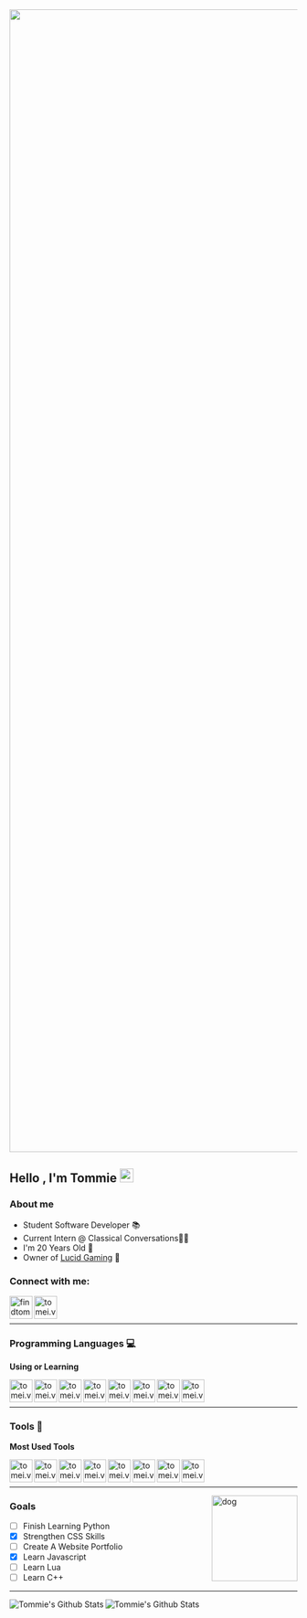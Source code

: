 <img align="center" width="2000px" src="https://cdn.discordapp.com/attachments/765280429511016519/846192162538389514/cover.png" />

## Hello , I'm Tommie <img src="https://github.com/TheDudeThatCode/TheDudeThatCode/blob/master/Assets/Earth.gif" width="24px">

### About me

- Student Software Developer 📚
- Current Intern @ Classical Conversations👨‍💻
- I'm 20 Years Old 🧓
- Owner of [Lucid Gaming](http://lucid-gaming.net) 💙

### Connect with me:

[<img align="left" alt="findtom.me" width="40px" src="https://cdn.discordapp.com/attachments/857717187799416893/902382441182937128/Firefox.png" />][website]
[<img align="left" alt="tomei.vip" width="40px" src="https://cdn.discordapp.com/attachments/857717187799416893/902383120765042719/Steam.png" />][steam]

<br />
<br />

---

### Programming Languages 💻

**Using or Learning**

[<img align="left" alt="tomei.vip" width="40px" src="https://cdn.jsdelivr.net/npm/simple-icons@v4/icons/html5.svg" />][html]
[<img align="left" alt="tomei.vip" width="40px" src="https://cdn.jsdelivr.net/npm/simple-icons@v4/icons/css3.svg" />][css]
[<img align="left" alt="tomei.vip" width="40px" src="https://cdn.jsdelivr.net/npm/simple-icons@v4/icons/mysql.svg" />][sql]
[<img align="left" alt="tomei.vip" width="40px" src="https://cdn.jsdelivr.net/npm/simple-icons@v4/icons/javascript.svg" />][javascript]
[<img align="left" alt="tomei.vip" width="40px" src="https://cdn.jsdelivr.net/npm/simple-icons@3.13.0/icons/typescript.svg" />][typescript]
[<img align="left" alt="tomei.vip" width="40px" src="https://cdn.jsdelivr.net/npm/simple-icons@v4/icons/csharp.svg" />][c#]
[<img align="left" alt="tomei.vip" width="40px" src="https://cdn.jsdelivr.net/npm/simple-icons@v4/icons/python.svg" />][python]
[<img align="left" alt="tomei.vip" width="40px" src="https://cdn.jsdelivr.net/npm/simple-icons@4.25.0/icons/lua.svg" />][lua]


<br />
<br />

---

### Tools 🔧

**Most Used Tools**

[<img align="left" alt="tomei.vip" width="40px" src="https://cdn.jsdelivr.net/npm/simple-icons@v4/icons/windows.svg" />][windows]
[<img align="left" alt="tomei.vip" width="40px" src="https://cdn.jsdelivr.net/npm/simple-icons@v4/icons/visualstudiocode.svg" />][vsc]
[<img align="left" alt="tomei.vip" width="40px" src="https://cdn.jsdelivr.net/npm/simple-icons@v4/icons/visualstudio.svg" />][vs]
[<img align="left" alt="tomei.vip" width="40px" src="https://cdn.jsdelivr.net/npm/simple-icons@v4/icons/notepadplusplus.svg" />][notepad++]
[<img align="left" alt="tomei.vip" width="40px" src="https://cdn.jsdelivr.net/npm/simple-icons@v4/icons/firefox.svg" />][firefox]
[<img align="left" alt="tomei.vip" width="40px" src="https://cdn.jsdelivr.net/npm/simple-icons@v4/icons/linux.svg" />][linux]
[<img align="left" alt="tomei.vip" width="40px" src="https://cdn.jsdelivr.net/npm/simple-icons@3.13.0/icons/git.svg" />][git]
[<img align="left" alt="tomei.vip" width="40px" src="https://cdn.jsdelivr.net/npm/simple-icons@3.13.0/icons/trello.svg" />][trello]

<br>
<br>


---

  <img align="right" alt="dog" width="150px" src="https://c.tenor.com/aCHGAKDslvkAAAAi/littlest-friends-pup.gif" />
  
  
### Goals

  - [ ] Finish Learning Python
  - [x] Strengthen CSS Skills
  - [ ] Create A Website Portfolio 
  - [x] Learn Javascript
  - [ ] Learn Lua
  - [ ] Learn C++
---

<img align="left" alt="Tommie's Github Stats" src="https://github-readme-stats.vercel.app/api?username=ttommie&show_icons=true&hide_border=true&theme=graywhite">
<img align="left" alt="Tommie's Github Stats" src="https://github-readme-stats.vercel.app/api/top-langs/?username=ttommie&show_icons=true&hide_border=true&theme=graywhite">


[website]: https://findtom.me
[steam]: https://steamcommunity.com/id/whosoever
[html]: https://github.com/topics/html
[css]: https://github.com/topics/css
[php]: https://github.com/topics/php
[sql]: https://github.com/topics/sql
[javascript]: https://github.com/topics/javascript
[typescript]: https://github.com/topics/typescript
[c#]: https://github.com/topics/csharp
[lua]: https://github.com/topics/lua
[python]: https://github.com/topics/python
[windows]: https://www.microsoft.com/en-us/windows
[vsc]: https://code.visualstudio.com/
[vs]: https://visualstudio.microsoft.com/
[notepad++]: https://notepad-plus-plus.org/downloads/
[firefox]: https://www.mozilla.org/en-US/firefox/developer/
[linux]: https://www.linux.org/
[lua]: https://github.com/topics/lua
[git]: https://github.com/topics/git
[trello]: https://trello.com/
